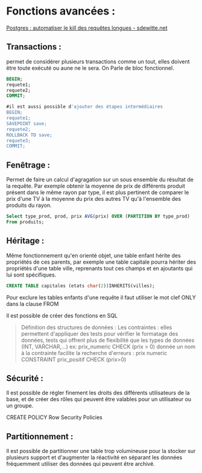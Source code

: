 # Fonctions avancées :

[Postgres : automatiser le kill des requêtes longues - sdewitte.net](https://www.sdewitte.net/2010/10/20101013postgres-automatiser-le-kill-des-requetes-longues-4/)
## Transactions :
permet de considérer plusieurs transactions comme un tout, elles doivent être toute exécuté ou aune ne le sera. On Parle de bloc fonctionnel.

```sql
BEGIN;
requete1;
requete2;
COMMIT;

#il est aussi possible d'ajouter des étapes intermédiaires
BEGIN;
requete1;
SAVEPOINT save;
requete2;
ROLLBACK TO save;
requete3;
COMMIT;
```
## Fenêtrage :
Permet de faire un calcul d'agragation sur un sous ensemble du résultat de la requête. Par exemple obtenir la moyenne de prix de différents produit présent dans le même rayon par type, il est plus pertinent de comparer le prix d'une TV à la moyenne du prix des autres TV qu'à l'ensemble des produits du rayon.

```sql
Select type_prod, prod, prix AVG(prix) OVER (PARTITION BY type_prod)
From produits;
```

## Héritage :
Même fonctionnement qu'en orienté objet, une table enfant hérite des propriétés de ces parents, par exemple une table capitale pourra hériter des propriétés d'une table ville, reprenants tout ces champs et en ajoutants qui lui sont spécifiques.

```sql
CREATE TABLE capitales (etats char(2))INHERITS(villes);
```
Pour exclure les tables enfants d'une requête il faut utiliser le mot clef ONLY dans la clause FROM

Il est possible de créer des fonctions en SQL

> Définition des structures de données :
> Les contraintes : elles permettent d'appliquer des tests pour vérifier le formatage des données, tests qui offrent plus de flexibilité que les types de données (INT, VARCHAR,...)
> ex: prix_numeric CHECK (prix > 0)
> donnée un nom à la contrainte facilite la recherche d'erreurs :
> prix numeric CONSTRAINT prix_positif CHECK (prix>0)

## Sécurité :
Il est possible de régler finement les droits des différents utilisateurs de la base, et de créer des rôles qui peuvent être valables pour un utilisateur ou un groupe.

CREATE POLICY
Row Security Policies

## Partitionnement :
Il est possible de partitionner une table trop volumineuse pour la stocker sur plusieurs support et d'augmenter la réactivité en séparant les données fréquemment utiliser des données qui peuvent être archivé.
<!--stackedit_data:
eyJoaXN0b3J5IjpbLTExNDU5MDE2MywxNjQ2MjczNTAzXX0=
-->
